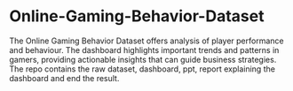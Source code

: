 # Online-Gaming-Behavior-Dataset
 The Online Gaming Behavior Dataset offers analysis of player performance and behaviour. The dashboard highlights important trends and patterns in gamers, providing actionable insights that can guide business strategies. The repo contains the raw dataset, dashboard, ppt, report explaining the dashboard and end the result.
